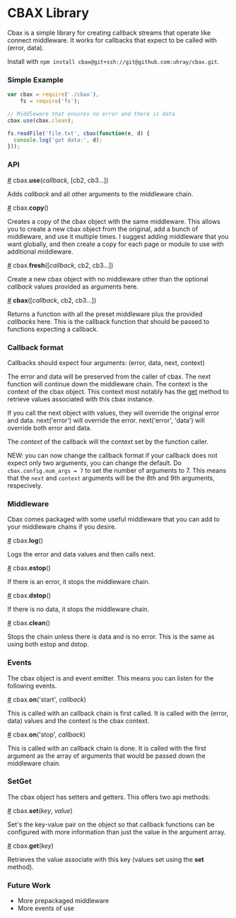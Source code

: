 CBAX Library
===============

Cbax is a simple library for creating callback streams that operate like connect middleware. It works for callbacks that expect to be called with (error, data).

Install with `npm install cbax@git+ssh://git@github.com:uhray/cbax.git`.

### Simple Example

```js
var cbax = require('./cbax'),
    fs = require('fs');

// Middleware that ensures no error and there is data
cbax.use(cbax.clean);

fs.readFile('file.txt', cbax(function(e, d) {
  console.log('got data:', d);
}));

```

### API

<a name="use" href="#use">#</a> cbax.<b>use</b>(<i>callback</i>, [cb2, cb3...])

Adds <i>callback</i> and all other arguments to the middleware chain.

<a name="copy" href="#copy">#</a> cbax.<b>copy</b>()

Creates a copy of the cbax object with the same middleware. This allows you to create a new cbax object from the original, add a bunch of middleware, and use it multiple times. I suggest adding middleware that you want globally, and then create a copy for each page or module to use with additional middleware.

<a name="fresh" href="#fresh">#</a> cbax.<b>fresh</b>([<i>callback</i>, cb2, cb3...])

Create a new cbax object with no middleware other than the optional <i>callback</i> values provided as arguments here.

<a name="call" href="#call">#</a> <b>cbax</b>([<i>callback</i>, cb2, cb3...])

Returns a function with all the preset middleware plus the provided <i>callbacks</i> here. This is the callback function that should be passed to functions expecting a callback.

### Callback format

Callbacks should expect four arguments: (error, data, next, context)

The error and data will be preserved from the caller of cbax. The next function will continue down the middleware chain. The context is the context of the cbax object.  This context most notably has the <a href="#cb-get">get</a> method to retrieve values associated with this cbax instance.

If you call the next object with values, they will override the original error and data. next('error') will override the error. next('error', 'data') will override both error and data.

The <i>context</i> of the callback will the context set by the function caller.

NEW: you can now change the callback format if your callback does not expect only two arguments, you can change the default. Do `cbax.config.num_args = 7` to set the number of arguments to 7. This means that the `next` and `context` arguments will be the 8th and 9th arguments, respecively.

### Middleware

Cbax comes packaged with some useful middleware that you can add to your middleware chains if you desire.

<a name="mw-log" href="#mw-log">#</a> cbax.<b>log</b>()

Logs the error and data values and then calls next.

<a name="mw-estop" href="#mw-estop">#</a> cbax.<b>estop</b>()

If there is an error, it stops the middleware chain.

<a name="mw-dstop" href="#mw-dstop">#</a> cbax.<b>dstop</b>()

If there is no data, it stops the middleware chain.

<a name="mw-clean" href="#mw-clean">#</a> cbax.<b>clean</b>()

Stops the chain unless there is data and is no error. This is the same as using both estop and dstop.

### Events

The cbax object is and event emitter. This means you can listen for the following events.

<a name="ev-start" href="#ev-start">#</a> cbax.<b>on</b>('start', <i>callback</i>)

This is called with an callback chain is first called. It is called with the (error, data) values and the context is the cbax context.

<a name="ev-stop" href="#ev-stop">#</a> cbax.<b>on</b>('stop', <i>callback</i>)

This is called with an callback chain is done. It is called with the first argument as the array of arguments that would be passed down the middleware chain.

### SetGet

The cbax object has setters and getters. This offers two api methods:


<a name="cb-set" href="#cb-set">#</a> cbax.<b>set</b>(<i>key</i>, <i>value</i>)

Set's the key-value pair on the object so that callback functions can be configured with more information than just the value in the argument array.

<a name="cb-get" href="#cb-get">#</a> cbax.<b>get</b>(<i>key</i>)

Retrieves the value associate with this key (values set using the <b>set</b> method).

### Future Work

* More prepackaged middleware
* More events of use

